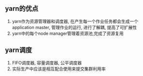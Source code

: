 <!--
 * Author       : ajin
 * Date         : 2020-02-26 12:17:17
 * Description  : 
 * email        : ajin_w@163.com
 * ajin是最好的人啦
 -->


## yarn的优点
1. yarn作为资源管理器和调度器, 在产生每一个作业任务都会生成一个application master, 管理作业的运行, 进行了解耦, 提高了可扩展性
2. yarn中的每个node manager管理着资源池,完成了资源复用

## yarn调度
1. FIFO调度器, 容量调度器, 公平调度器
2. 实际生产中应该是相互配合使用来提交集群利用率
